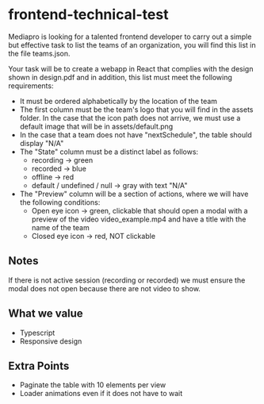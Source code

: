 
# frontend-technical-test

Mediapro is looking for a talented frontend developer to carry out a simple but effective task to list the teams of an organization, you will find this list in the file teams.json.

Your task will be to create a webapp in React that complies with the design shown in design.pdf and in addition, this list must meet the following requirements:

- It must be ordered alphabetically by the location of the team
- The first column must be the team's logo that you will find in the assets folder. In the case that the icon path does not arrive, we must use a default image that will be in assets/default.png
- In the case that a team does not have "nextSchedule", the table should display "N/A"
- The "State" column must be a distinct label as follows:
    - recording -> green
    - recorded -> blue
    - offline -> red
    - default / undefined / null -> gray with text "N/A"
- The "Preview" column will be a section of actions, where we will have the following conditions:
    - Open eye icon -> green, clickable that should open a modal with a preview of the video video_example.mp4 and have a title with the name of the team
    - Closed eye icon -> red, NOT clickable

## Notes

If there is not active session (recording or recorded) we must ensure the modal does not open because there are not video to show.

## What we value

- Typescript
- Responsive design

## Extra Points

- Paginate the table with 10 elements per view
- Loader animations even if it does not have to wait
